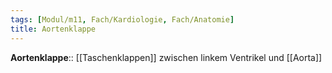 ```yaml
---
tags: [Modul/m11, Fach/Kardiologie, Fach/Anatomie]
title: Aortenklappe
---
```

**Aortenklappe**:: [[Taschenklappen]] zwischen linkem Ventrikel und [[Aorta]]